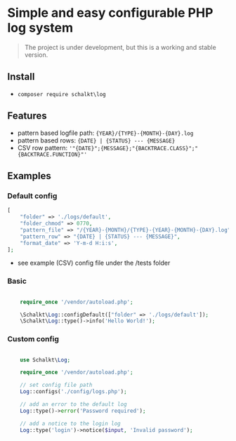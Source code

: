 # Simple and easy configurable PHP log system

> The project is under development, but this is a working and stable version.

## Install

- `composer require schalkt\log`

## Features

- pattern based logfile path: `{YEAR}/{TYPE}-{MONTH}-{DAY}.log`
- pattern based rows: `{DATE} | {STATUS} --- {MESSAGE}`
- CSV row pattern: ``'"{DATE}";{MESSAGE};"{BACKTRACE.CLASS}";"{BACKTRACE.FUNCTION}"'``

## Examples

### Default config

```php
[
    "folder" => './logs/default',
    "folder_chmod" => 0770,
    "pattern_file" => "/{YEAR}-{MONTH}/{TYPE}-{YEAR}-{MONTH}-{DAY}.log",
    "pattern_row" => "{DATE} | {STATUS} --- {MESSAGE}",
    "format_date" => 'Y-m-d H:i:s',
];
```

- see example (CSV) config file under the /tests folder

### Basic

```php

    require_once '/vendor/autoload.php';

    \Schalkt\Log::configDefault(["folder" => './logs/default']);
    \Schalkt\Log::type()->info('Hello World!');

```

### Custom config

```php

    use Schalkt\Log;

    require_once '/vendor/autoload.php';

    // set config file path
    Log::configs('./config/logs.php');

    // add an error to the default log
    Log::type()->error('Password required');

    // add a notice to the login log
    Log::type('login')->notice($input, 'Invalid password');

```
